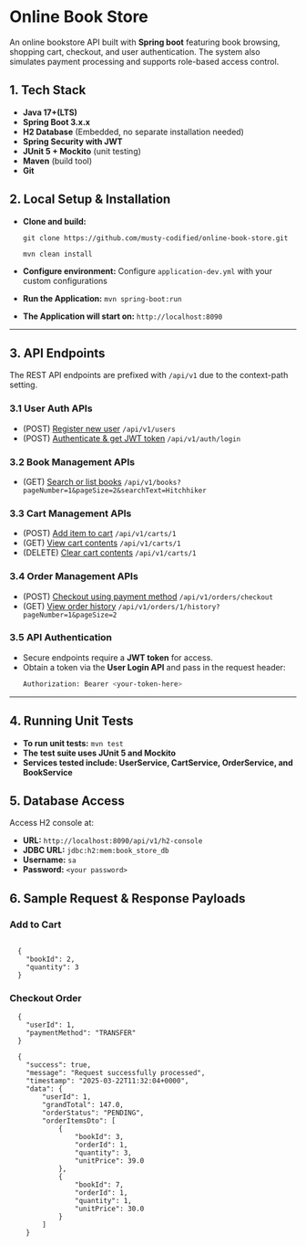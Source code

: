 # Online Book Store

An online bookstore API built with **Spring boot** featuring book browsing, shopping cart, checkout, and user
authentication.
The system also simulates payment processing and supports role-based access control.

## 1. Tech Stack ##

- **Java 17+(LTS)**
- **Spring Boot 3.x.x**
- **H2 Database** (Embedded, no separate installation needed)
- **Spring Security with JWT**
- **JUnit 5 + Mockito** (unit testing)
- **Maven** (build tool)
- **Git**

## 2. Local Setup & Installation ##

- **Clone and build:**

  `git clone https://github.com/musty-codified/online-book-store.git`

  `mvn clean install`

- **Configure environment:**  Configure `application-dev.yml` with your custom configurations

- **Run the Application:** `mvn spring-boot:run`

- **The Application will start on:** `http://localhost:8090`

---

## 3. API Endpoints ##

The REST API endpoints are prefixed with `/api/v1` due to the context-path setting.

### 3.1 User Auth APIs ###

- (POST) [Register new user](http://localhost:8090/api/v1/users) `/api/v1/users`
- (POST) [Authenticate & get JWT token](http://localhost:8090/api/v1/auth/login) `/api/v1/auth/login`

### 3.2 Book Management APIs ###

- (GET) [Search or list books](http://localhost:8090/api/v1/books)
  `/api/v1/books?pageNumber=1&pageSize=2&searchText=Hitchhiker`

### 3.3 Cart Management APIs ###

- (POST) [Add item to cart](http://localhost:8090/api/v1/carts/{userId}) `/api/v1/carts/1`
- (GET) [View cart contents](http://localhost:8090/api/v1/carts/{userId}) `/api/v1/carts/1`
- (DELETE) [Clear cart contents](http://localhost:8090/api/v1/carts/{userId}) `/api/v1/carts/1`

### 3.4 Order Management APIs ###

- (POST) [Checkout using payment method](http://localhost:8090/api/v1/orders/checkout) `/api/v1/orders/checkout`
- (GET) [View order history](http://localhost:8090/api/v1/orders/{userId}/history)
  `/api/v1/orders/1/history?pageNumber=1&pageSize=2`

### 3.5 API Authentication ###

- Secure endpoints require a **JWT token** for access.
- Obtain a token via the **User Login API** and pass in the request header:
  ```sh
  Authorization: Bearer <your-token-here>
  ```

---

## 4. Running Unit Tests ##

- **To run unit tests:** `mvn test`
- **The test suite uses JUnit 5 and Mockito**
- **Services tested include: UserService, CartService, OrderService, and BookService**

## 5. Database Access ##

Access H2 console at:

- **URL:** `http://localhost:8090/api/v1/h2-console`
- **JDBC URL:** `jdbc:h2:mem:book_store_db`
- **Username:** `sa`
- **Password:** `<your password>`

## 6. Sample Request & Response Payloads ##

### Add to Cart

```

  {
    "bookId": 2,
    "quantity": 3
  }
```

### Checkout Order

```
  {
    "userId": 1,
    "paymentMethod": "TRANSFER"
  }
```

```
  {
    "success": true,
    "message": "Request successfully processed",
    "timestamp": "2025-03-22T11:32:04+0000",
    "data": {
        "userId": 1,
        "grandTotal": 147.0,
        "orderStatus": "PENDING",
        "orderItemsDto": [
            {
                "bookId": 3,
                "orderId": 1,
                "quantity": 3,
                "unitPrice": 39.0
            },
            {
                "bookId": 7,
                "orderId": 1,
                "quantity": 1,
                "unitPrice": 30.0
            }
        ]
    }
```





